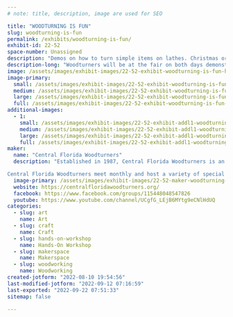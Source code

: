 ```yaml
---
# note: title, description, image are used for SEO

title: "WOODTURNING IS FUN"
slug: woodturning-is-fun
permalink: /exhibits/woodturning-is-fun/
exhibit-id: 22-52
space-number: Unassigned
description: "Demos on how to turn simple items on lathes. Christmas ornaments, Wizard wands (!), tops, etc."
description-long: "Woodturners will be at the fair on both days demonstrating how to turn simple items on lathes. Ornaments, wands, gnomes, toothpick holders, tops etc.  There also will be larger items on display. Bowls, vases, boxes and such."
image: /assets/images/exhibit-images/22-52-exhibit-woodturning-is-fun-hand-turned-ornaments-large.jpg
image-primary: 
  small: /assets/images/exhibit-images/22-52-exhibit-woodturning-is-fun-hand-turned-ornaments-small.jpg
  medium: /assets/images/exhibit-images/22-52-exhibit-woodturning-is-fun-hand-turned-ornaments-medium.jpg
  large: /assets/images/exhibit-images/22-52-exhibit-woodturning-is-fun-hand-turned-ornaments-large.jpg
  full: /assets/images/exhibit-images/22-52-exhibit-woodturning-is-fun-hand-turned-ornaments-full.jpg
additional-images: 
  - 1:
    small: /assets/images/exhibit-images/22-52-exhibit-addl1-woodturning-is-fun-gnomes2-small.jpg
    medium: /assets/images/exhibit-images/22-52-exhibit-addl1-woodturning-is-fun-gnomes2-medium.jpg
    large: /assets/images/exhibit-images/22-52-exhibit-addl1-woodturning-is-fun-gnomes2-large.jpg
    full: /assets/images/exhibit-images/22-52-exhibit-addl1-woodturning-is-fun-gnomes2-full.jpg
maker: 
  name: "Central Florida Woodturners"
  description: "Established in 1987, Central Florida Woodturners is an organization created to provide local woodturners with woodturning demonstrations, information, and ongoing education while sharing in a social and interactive environment.

Central Florida Woodturners meet monthly and host a variety of special events throughout the year, including making ornaments for a very special Christmas tree at the Orlando Museum of Art’s “Festival of Trees” each year. "
  image-primary: /assets/images/exhibit-images/22-52-maker-woodturning-is-fun-cfwt-logo-medium.jpg
  website: https://centralfloridawoodturners.org/
  facebook: https://www.facebook.com/groups/115448048547826
  youtube: https://www.youtube.com/channel/UCgfG_LEjB6MYtg9eCNlHdUQ
categories: 
  - slug: art
    name: Art
  - slug: craft
    name: Craft
  - slug: hands-on-workshop
    name: Hands-On Workshop
  - slug: makerspace
    name: Makerspace
  - slug: woodworking
    name: Woodworking
created-jotform: "2022-08-10 19:54:56"
last-modified-jotform: "2022-09-12 07:16:59"
last-exported: "2022-09-22 07:51:33"
sitemap: false

---
```

